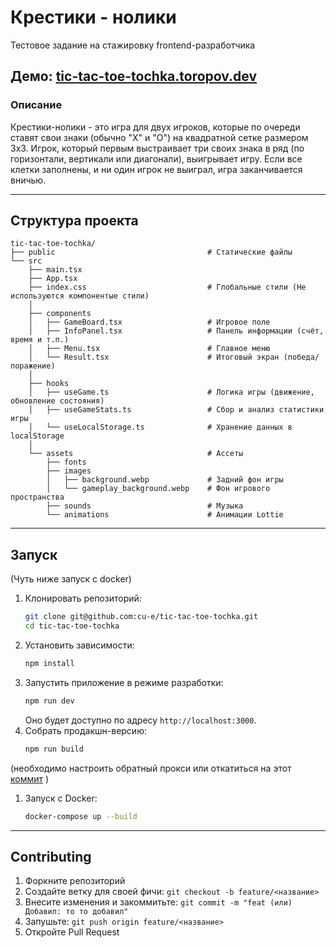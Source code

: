 # Крестики - нолики
Тестовое задание на стажировку frontend-разработчика

Демо: [tic-tac-toe-tochka.toropov.dev](https://tic-tac-toe-tochka.toropov.dev/)
---

### Описание
Крестики-нолики - это игра для двух игроков, которые по очереди ставят свои знаки (обычно "X" и "O") на квадратной сетке размером 3x3. Игрок, который первым выстраивает три своих знака в ряд (по горизонтали, вертикали или диагонали), выигрывает игру. Если все клетки заполнены, и ни один игрок не выиграл, игра заканчивается вничью.

---

 ## Структура проекта
```
tic-tac-toe-tochka/
├── public                                  # Статические файлы
└── src                     
    ├── main.tsx            
    ├── App.tsx             
    ├── index.css                           # Глобальные стили (Не используются компонентые стили)
    │
    ├── components          
    │   ├── GameBoard.tsx                   # Игровое поле
    │   ├── InfoPanel.tsx                   # Панель информации (счёт, время и т.п.)
    │   ├── Menu.tsx                        # Главное меню
    │   └── Result.tsx                      # Итоговый экран (победа/поражение)
    │
    ├── hooks                       
    │   ├── useGame.ts                      # Логика игры (движение, обновление состояния)
    │   ├── useGameStats.ts                 # Сбор и анализ статистики игры
    │   └── useLocalStorage.ts              # Хранение данных в localStorage
    │
    └── assets                              # Ассеты
        ├── fonts             
        ├── images
        │   ├── background.webp             # Задний фон игры
        │   └── gameplay_background.webp    # Фон игрового пространства
        ├── sounds                          # Музыка
        └── animations                      # Анимации Lottie             

```

---

## Запуск
(Чуть ниже запуск с docker)

1. Клонировать репозиторий:
   ```bash
   git clone git@github.com:cu-e/tic-tac-toe-tochka.git
   cd tic-tac-toe-tochka
   ```
2. Установить зависимости:
   ```bash
   npm install
   ```
3. Запустить приложение в режиме разработки:
   ```bash
   npm run dev
   ```
   Оно будет доступно по адресу `http://localhost:3000`.
4. Собрать продакшн-версию:
   ```bash
   npm run build
   ```

(необходимо настроить обратный прокси или откатиться на этот [коммит](https://github.com/cu-e/tic-tac-toe-tochka/commit/1d4cc20db4b6825d2019c3e2ee2c653c7598d6e1)
)
1. Запуск с Docker: 
   ```bash
   docker-compose up --build
   ```


---

## Contributing

1. Форкните репозиторий
2. Создайте ветку для своей фичи: `git checkout -b feature/<название>`
3. Внесите изменения и закоммитьте: `git commit -m "feat (или) Добавил: то то добавил"`
4. Запушьте: `git push origin feature/<название>`
5. Откройте Pull Request
